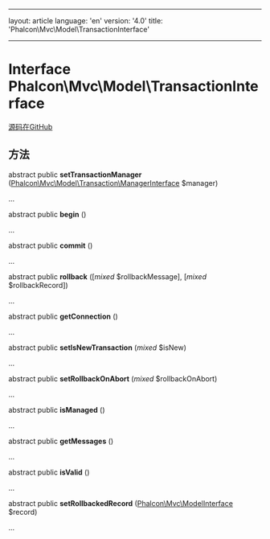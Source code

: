 * * *

layout: article language: 'en' version: '4.0' title: 'Phalcon\Mvc\Model\TransactionInterface'

* * *

# Interface **Phalcon\Mvc\Model\TransactionInterface**

<a href="https://github.com/phalcon/cphalcon/tree/v4.0.0/phalcon/mvc/model/transactioninterface.zep" class="btn btn-default btn-sm">源码在GitHub</a>

## 方法

abstract public **setTransactionManager** ([Phalcon\Mvc\Model\Transaction\ManagerInterface](/4.0/en/api/Phalcon_Mvc_Model_Transaction_ManagerInterface) $manager)

...

abstract public **begin** ()

...

abstract public **commit** ()

...

abstract public **rollback** ([*mixed* $rollbackMessage], [*mixed* $rollbackRecord])

...

abstract public **getConnection** ()

...

abstract public **setIsNewTransaction** (*mixed* $isNew)

...

abstract public **setRollbackOnAbort** (*mixed* $rollbackOnAbort)

...

abstract public **isManaged** ()

...

abstract public **getMessages** ()

...

abstract public **isValid** ()

...

abstract public **setRollbackedRecord** ([Phalcon\Mvc\ModelInterface](/4.0/en/api/Phalcon_Mvc_ModelInterface) $record)

...